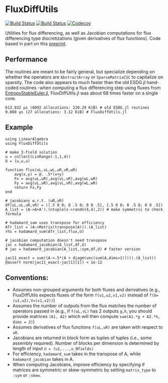 # FluxDiffUtils

[![Build Status](https://travis-ci.com/jlchan/FluxDiffUtils.jl.svg?branch=master)](https://travis-ci.com/jlchan/FluxDiffUtils.jl)
[![Build Status](https://ci.appveyor.com/api/projects/status/github/jlchan/FluxDiffUtils.jl?svg=true)](https://ci.appveyor.com/project/jlchan/FluxDiffUtils-jl)
[![Codecov](https://codecov.io/gh/jlchan/FluxDiffUtils.jl/branch/master/graph/badge.svg)](https://codecov.io/gh/jlchan/FluxDiffUtils.jl)

Utilities for flux differencing, as well as Jacobian computations for flux differencing type discretizations (given derivatives of flux functions). Code based in part on this [preprint](https://arxiv.org/abs/2006.07504).

## Performance

The routines are meant to be fairly general, but specialize depending on whether the operators are `AbstractArray` or `SparseMatrixCSC` to capitalize on sparsity. The code also appears to much faster than the old ESDG.jl hand-coded routines -when computing a flux differencing step using fluxes from [EntropyStableEuler.jl](https://github.com/jlchan/EntropyStableEuler.jl), FluxDiffUtils.jl was about 68 times faster on a single core.
```
613.832 μs (6092 allocations: 220.29 KiB) # old ESDG.jl routines
9.060 μs (27 allocations: 3.12 KiB) # FluxDiffUtils.jl 
```

## Example
```
using LinearAlgebra
using FluxDiffUtils

# make 3-field solution
u = collect(LinRange(-1,1,4))
U = (u,u,u)

function flux(uL,vL,wL,uR,vR,wR)
    avg(x,y) = @. .5*(x+y)
    Fx = avg(uL,uR),avg(vL,vR),avg(wL,wR)
    Fy = avg(uL,uR),avg(vL,vR),avg(wL,wR)
    return Fx,Fy
end

# jacobians w.r.t. (uR,vR)
df(uL,vL,uR,vR) = ([.5 0 0; 0 .5 0; 0 0 .5], [.5 0 0; 0 .5 0; 0 0 .5])
A_list = (A->A+A').(ntuple(x->randn(4,4),2)) # make symmetric to check formula

# hadamard_sum uses transpose for efficiency
ATr_list = (A->Matrix(transpose(A))).(A_list)
rhs = hadamard_sum(ATr_list,flux,U)

# jacobian computation doesn't need transpose
jac = hadamard_jacobian(A_list,df,U)
# jac = hadamard_jacobian(A_list,:sym,df,U) # faster version

jac11_exact = sum((A->.5*(A + diagm(vec(sum(A,dims=1))))).(A_list))
@assert norm(jac11_exact-jac[1][1]) < 1e-12
```

## Conventions:
- Assumes non-grouped arguments for both fluxes and derivatives (e.g., FluxDiffUtils expects fluxes of the form `f(u1,u2,v1,v2)` instead of `f(U=(u1,u2),V=(v1,v2))`)
- Assumes the number of outputs from the flux matches the number of operators passed in (e.g., if `f(uL,vL)` has 2 outputs `g,h`, you should provide matrices `(A1, A2)` which will then compute `sum(A1.*g + A2.*h, dims = 2)`)
- Assumes derivatives of flux functions `f(uL,uR)` are taken with respect to `uR`.
- Jacobians are returned in block form as tuples of tuples (i.e., some assembly required). Number of blocks per dimension is determined by length of input `U = (u1,...,u_Nfields)`
- For efficiency, `hadamard_sum` takes in the transpose of A, while `hadamard_jacobian` takes in A.
- When computing Jacobians, improve efficiency by specifying if matrices are symmetric or skew-symmetric by setting `matrix_type` to `:sym` or `:skew`.
